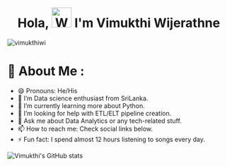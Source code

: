 <h1 align="center"> Hola, <img src="https://raw.githubusercontent.com/nixin72/nixin72/master/wave.gif" 
         alt="Waving hand animated gif"
         height="45"
         width="45" /> I'm Vimukthi Wijerathne</h1>

<p align="left"> <img src="https://komarev.com/ghpvc/?username=vimukthiwi&label=Views&color=blue&style=plastic&style=for-the-badge" alt="vimukthiwi" /> </p>

# 💫 About Me :
- 😄 Pronouns: He/His
- 🔭 I’m Data science enthusiast from SriLanka.
- 🌱 I’m currently learning more about Python.
- 🤔 I’m looking for help with ETL/ELT pipeline creation.
- 💬 Ask me about Data Analytics or any tech-related stuff.
- 📫 How to reach me: Check social links below.
- ⚡ Fun fact: I spend almost 12 hours listening to songs every day.

![Vimukthi's GitHub stats](https://github-readme-stats.vercel.app/api?username=vimukthiwi&theme=dark&show_icons=true)
